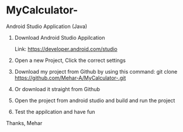 # MyCalculator-
Android Studio Application (Java)


1. Download Android Studio Appilcation

   Link: https://developer.android.com/studio
  
  
2. Open a new Project, Click the correct settings
3. Download my project from Github by using this command: git clone https://github.com/Mehar-A/MyCalculator-.git
4. Or download it straight from Github
5. Open the project from android studio and build and run the project
6. Test the appilcation and have fun



Thanks,
Mehar
